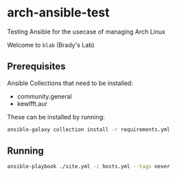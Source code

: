 # arch-ansible-test
Testing Ansible for the usecase of managing Arch Linux

Welcome to `blab` (Brady's Lab)

## Prerequisites

Ansible Collections that need to be installed:
- community.general
- kewlfft.aur

These can be installed by running:
```sh
ansible-galaxy collection install -r requirements.yml
```

## Running

```sh
ansible-playbook ./site.yml -i hosts.yml --tags never
```